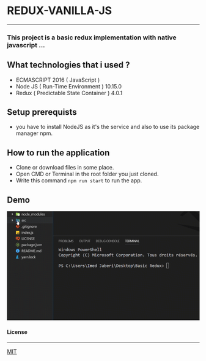 # REDUX-VANILLA-JS
---
### This project is a basic redux implementation with native javascript ...

## What technologies that i used ?
 - ECMASCRIPT 2016 ( JavaScript )
 - Node JS ( Run-Time Environment ) 10.15.0
 - Redux ( Predictable State Container ) 4.0.1


## Setup prerequists
 - you have to install NodeJS as it's the service and also to use its package manager npm.

## How to run the application
 - Clone or download files in some place.
 - Open CMD or Terminal in the root folder you just cloned.
 - Write this command ``` npm run start ``` to run the app.

## Demo 
![quick-demo](demo.gif)
  
#### License
---
[MIT](https://choosealicense.com/licenses/mit/)  

